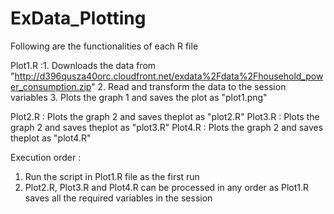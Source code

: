 # ExData_Plotting

Following are the functionalities of each R file 

Plot1.R :1.  Downloads the data from "http://d396qusza40orc.cloudfront.net/exdata%2Fdata%2Fhousehold_power_consumption.zip"
         2. Read and transform the data to the session variables
         3. Plots the graph 1 and saves the plot as "plot1.png"
        
Plot2.R : Plots the graph 2 and saves theplot as "plot2.R"
Plot3.R : Plots the graph 2 and saves theplot as "plot3.R"
Plot4.R : Plots the graph 2 and saves theplot as "plot4.R"

Execution order :

1. Run the script in Plot1.R file as the  first run
2. Plot2.R, Plot3.R and Plot4.R can be processed in any order as Plot1.R saves all the required variables in the session
